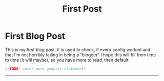﻿---
layout: post
title: First Post
modified: 2018-03-09
tags: [sample first boring generic post]
---
# First Blog Post

This is my first blog post. 
It is used to check, if every config worked and that I'm not horribly failing in being a "blogger"
I hope this will fill from time to time (it will maybe), so you have more to read, then default
```java
//TODO: enter more generic statements
```

----------


